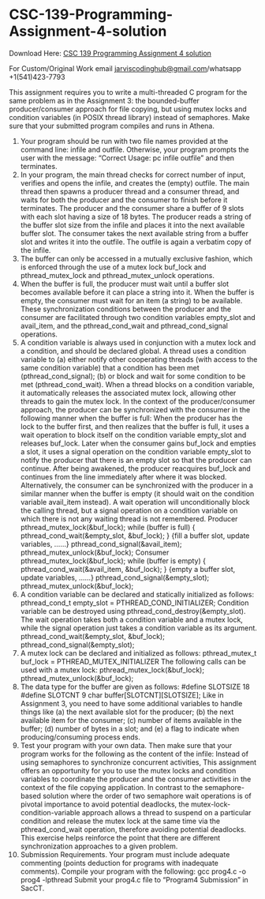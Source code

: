 # CSC-139-Programming-Assignment-4-solution

Download Here: [CSC 139 Programming Assignment 4 solution](https://jarviscodinghub.com/assignment/programming-assignment-4-solution/)

For Custom/Original Work email jarviscodinghub@gmail.com/whatsapp +1(541)423-7793

This assignment requires you to write a multi-threaded C program for the same problem as in the Assignment 3: the
bounded-buffer producer/consumer approach for file copying, but using mutex locks and condition variables (in
POSIX thread library) instead of semaphores. Make sure that your submitted program compiles and runs in Athena.
1. Your program should be run with two file names provided at the command line: infile and outfile. Otherwise,
your program prompts the user with the message: “Correct Usage: pc infile outfile” and then terminates.
2. In your program, the main thread checks for correct number of input, verifies and opens the infile, and creates
the (empty) outfile. The main thread then spawns a producer thread and a consumer thread, and waits for both
the producer and the consumer to finish before it terminates. The producer and the consumer share a buffer of
9 slots with each slot having a size of 18 bytes. The producer reads a string of the buffer slot size from the
infile and places it into the next available buffer slot. The consumer takes the next available string from a buffer
slot and writes it into the outfile. The outfile is again a verbatim copy of the infile.
3. The buffer can only be accessed in a mutually exclusive fashion, which is enforced through the use of a mutex
lock buf_lock and pthread_mutex_lock and pthread_mutex_unlock operations.
4. When the buffer is full, the producer must wait until a buffer slot becomes available before it can place a string
into it. When the buffer is empty, the consumer must wait for an item (a string) to be available. These
synchronization conditions between the producer and the consumer are facilitated through two condition
variables empty_slot and avail_item, and the pthread_cond_wait and pthread_cond_signal
operations.
5. A condition variable is always used in conjunction with a mutex lock and a condition, and should be declared
global. A thread uses a condition variable to (a) either notify other cooperating threads (with access to the same
condition variable) that a condition has been met (pthread_cond_signal); (b) or block and wait for some
condition to be met (pthread_cond_wait). When a thread blocks on a condition variable, it automatically
releases the associated mutex lock, allowing other threads to gain the mutex lock. In the context of the
producer/consumer approach, the producer can be synchronized with the consumer in the following manner
when the buffer is full:
When the producer has the lock to the buffer first, and then realizes that the buffer is full, it uses a wait
operation to block itself on the condition variable empty_slot and releases buf_lock. Later when the
consumer gains buf_lock and empties a slot, it uses a signal operation on the condition variable
empty_slot to notify the producer that there is an empty slot so that the producer can continue. After being
awakened, the producer reacquires buf_lock and continues from the line immediately after where it was
blocked.
Alternatively, the consumer can be synchronized with the producer in a similar manner when the buffer is
empty (it should wait on the condition variable avail_item instead). A wait operation will unconditionally
block the calling thread, but a signal operation on a condition variable on which there is not any waiting
thread is not remembered.
Producer
pthread_mutex_lock(&buf_lock);
while (buffer is full) {
pthread_cond_wait(&empty_slot, &buf_lock);
}
{fill a buffer slot, update variables, ……}
pthread_cond_signal(&avail_item);
pthread_mutex_unlock(&buf_lock);
Consumer
pthread_mutex_lock(&buf_lock);
while (buffer is empty) {
pthread_cond_wait(&avail_item, &buf_lock);
}
{empty a buffer slot, update variables, ……}
pthread_cond_signal(&empty_slot);
pthread_mutex_unlock(&buf_lock);
6. A condition variable can be declared and statically initialized as follows:
pthread_cond_t empty_slot = PTHREAD_COND_INITIALIZER;
Condition variable can be destroyed using pthread_cond_destroy(&empty_slot). The wait operation takes
both a condition variable and a mutex lock, while the signal operation just takes a condition variable as its
argument.
pthread_cond_wait(&empty_slot, &buf_lock);
pthread_cond_signal(&empty_slot);
7. A mutex lock can be declared and initialized as follows:
pthread_mutex_t buf_lock = PTHREAD_MUTEX_INITIALIZER
The following calls can be used with a mutex lock:
pthread_mutex_lock(&buf_lock);
pthread_mutex_unlock(&buf_lock);
8. The data type for the buffer are given as follows:
#define SLOTSIZE 18
#define SLOTCNT 9
char buffer[SLOTCNT][SLOTSIZE];
Like in Assignment 3, you need to have some additional variables to handle things like (a) the next available
slot for the producer; (b) the next available item for the consumer; (c) number of items available in the buffer;
(d) number of bytes in a slot; and (e) a flag to indicate when producing/consuming process ends.
9. Test your program with your own data. Then make sure that your program works for the following as the
content of the infile:
Instead of using semaphores to synchronize concurrent activities,
This assignment offers an opportunity for you to use the mutex locks
and condition variables to coordinate the producer and the consumer
activities in the context of the file copying application.
In contrast to the semaphore-based solution where the order
of two semaphore wait operations is of pivotal importance to avoid
potential deadlocks, the mutex-lock-condition-variable approach allows
a thread to suspend on a particular condition and release the mutex
lock at the same time via the pthread_cond_wait operation, therefore
avoiding potential deadlocks. This exercise helps reinforce the point
that there are different synchronization approaches to a given problem.
10. Submission Requirements. Your program must include adequate commenting (points deduction for programs
with inadequate comments). Compile your program with the following:
gcc prog4.c -o prog4 -lpthread
Submit your prog4.c file to “Program4 Submission” in SacCT.

